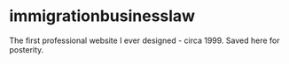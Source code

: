 # immigrationbusinesslaw
The first professional website I ever designed - circa 1999.  Saved here for posterity.
